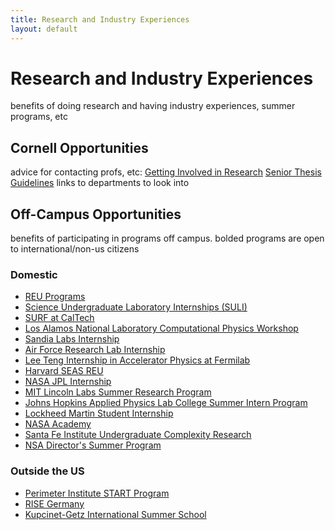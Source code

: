```yaml
---
title: Research and Industry Experiences
layout: default
---
```

<link rel="stylesheet" href="/main.css">

# Research and Industry Experiences

benefits of doing research and having industry experiences, summer programs, etc

## Cornell Opportunities

advice for contacting profs, etc: [Getting Involved in Research](https://docs.google.com/presentation/d/1T_JWGTbslsuo953fDwLijQ_krZxoutNPhexjozLt3G8/edit?usp=sharing)
[Senior Thesis Guidelines](/Senior_Thesis.pdf)
links to departments to look into

## Off-Campus Opportunities

benefits of participating in programs off campus. bolded programs are open to international/non-us citizens

### Domestic
- [REU Programs](https://www.nsf.gov/crssprgm/reu/list_result.jsp?unitid=69)
- [Science Undergraduate Laboratory Internships (SULI)](https://science.osti.gov/wdts/suli)
- [SURF at CalTech](https://sfp.caltech.edu/undergraduate-research/programs/surf)
- [Los Alamos National Laboratory Computational Physics Workshop](https://www.lanl.gov/org/padwp/adx/computational-physics/summer-workshop/index.php)
- [Sandia Labs Internship](https://www.sandia.gov/careers/career-possibilities/students-and-postdocs/internships-co-ops/)
- [Air Force Research Lab Internship](https://www.griffissinstitute.org/who-we-work-with/afrl/summer-internship)
- [Lee Teng Internship in Accelerator Physics at Fermilab](https://internships.fnal.gov/lee-teng-undergraduate-internship/)
- [Harvard SEAS REU](https://www.seas.harvard.edu/office-education-outreach-community-programs/research-experience-undergraduates-reu)
- [NASA JPL Internship](https://www.jpl.nasa.gov/edu/intern/)
- [MIT Lincoln Labs Summer Research Program](https://www.ll.mit.edu/careers/student-opportunities/summer-research-program)
- [Johns Hopkins Applied Physics Lab College Summer Intern Program](https://www.jhuapl.edu/careers/internships)
- [Lockheed Martin Student Internship](https://www.lockheedmartinjobs.com/college-students)
- [NASA Academy](https://www.academyapp.com)
- [Santa Fe Institute Undergraduate Complexity Research](https://www.santafe.edu/engage/learn/programs/undergraduate-complexity-research)
- [NSA Director's Summer Program](https://www.intelligencecareers.gov/nsa/nsastudents.html)

### Outside the US

- [Perimeter Institute START Program](https://perimeterinstitute.ca/psi-start-program)
- [RISE Germany](https://www.daad.de/rise/en/rise-germany/)
- [Kupcinet-Getz International Summer School](https://www.weizmann.ac.il/feinberg/admissions/kupcinet-getz-international-summer-school/about-program-0)
